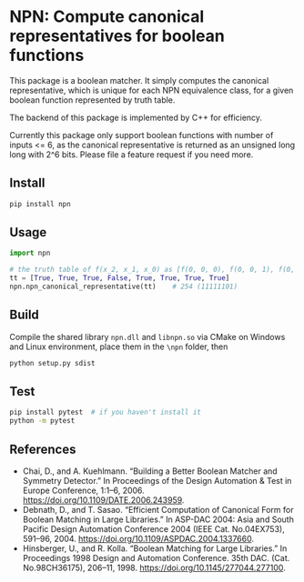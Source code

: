 # NPN: Compute canonical representatives for boolean functions

This package is a boolean matcher. It simply computes the canonical representative, which is unique for each NPN equivalence class, for a given boolean function represented by truth table.

The backend of this package is implemented by C++ for efficiency.

Currently this package only support boolean functions with number of inputs <= 6, as the canonical representative is returned as an unsigned long long with 2^6 bits. Please file a feature request if you need more.

## Install

```bash
pip install npn
```

## Usage

```python
import npn

# the truth table of f(x_2, x_1, x_0) as [f(0, 0, 0), f(0, 0, 1), f(0, 1, 0), f(0, 1, 1), ...]
tt = [True, True, True, False, True, True, True, True]
npn.npn_canonical_representative(tt)    # 254 (11111101)
```

## Build

Compile the shared library `npn.dll` and `libnpn.so` via CMake on Windows and Linux environment, place them in the `\npn` folder, then

```bash
python setup.py sdist
```

## Test

```bash
pip install pytest  # if you haven't install it
python -m pytest
```

## References
- Chai, D., and A. Kuehlmann. “Building a Better Boolean Matcher and Symmetry Detector.” In Proceedings of the Design Automation & Test in Europe Conference, 1:1–6, 2006. https://doi.org/10.1109/DATE.2006.243959.
- Debnath, D., and T. Sasao. “Efficient Computation of Canonical Form for Boolean Matching in Large Libraries.” In ASP-DAC 2004: Asia and South Pacific Design Automation Conference 2004 (IEEE Cat. No.04EX753), 591–96, 2004. https://doi.org/10.1109/ASPDAC.2004.1337660.
- Hinsberger, U., and R. Kolla. “Boolean Matching for Large Libraries.” In Proceedings 1998 Design and Automation Conference. 35th DAC. (Cat. No.98CH36175), 206–11, 1998. https://doi.org/10.1145/277044.277100.
